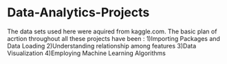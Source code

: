 # Data-Analytics-Projects
The data sets used here were aquired from kaggle.com. The basic plan of acrtion throughout all these projects have been :
1)Importing Packages and Data Loading
2)Understanding relationship among features
3)Data Visualization
4)Employing Machine Learning Algorithms 
